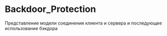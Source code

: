 # Backdoor_Protection
Представление модели соединения клиента и сервера и последующее использование бэкдора
